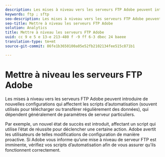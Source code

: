 ```yaml
---
description: Les mises à niveau vers les serveurs FTP Adobe peuvent introduire de nouvelles configurations qui affectent les scripts d’automatisation (souvent utilisés pour télécharger ou transférer régulièrement des données), qui dépendent généralement de paramètres de serveur particuliers.
keywords: ftp ; sftp
seo-description: Les mises à niveau vers les serveurs FTP Adobe peuvent introduire de nouvelles configurations qui affectent les scripts d’automatisation (souvent utilisés pour télécharger ou transférer régulièrement des données), qui dépendent généralement de paramètres de serveur particuliers.
seo-title: Mettre à niveau les serveurs FTP Adobe
solution: Analytics
title: Mettre à niveau les serveurs FTP Adobe
uuid: cc 9 e 5 e 13-e 213-480 f -9 ff 6-3 dbec 24 baeee
translation-type: tm+mt
source-git-commit: 86fe1b3650100a05e52fb2102134fee515c871b1

---
```



# Mettre à niveau les serveurs FTP Adobe

Les mises à niveau vers les serveurs FTP Adobe peuvent introduire de nouvelles configurations qui affectent les scripts d’automatisation (souvent utilisés pour télécharger ou transférer régulièrement des données), qui dépendent généralement de paramètres de serveur particuliers.

Par exemple, un nouvel état de succès est introduit, affectant un script qui utilise l’état de réussite pour déclencher une certaine action. Adobe avertit les utilisateurs de telles modifications de configuration de manière proactive. Si Adobe vous informe qu’une mise à niveau de serveur FTP est imminente, vérifiez vos scripts d’automatisation afin de vous assurer qu’ils fonctionnent correctement.
